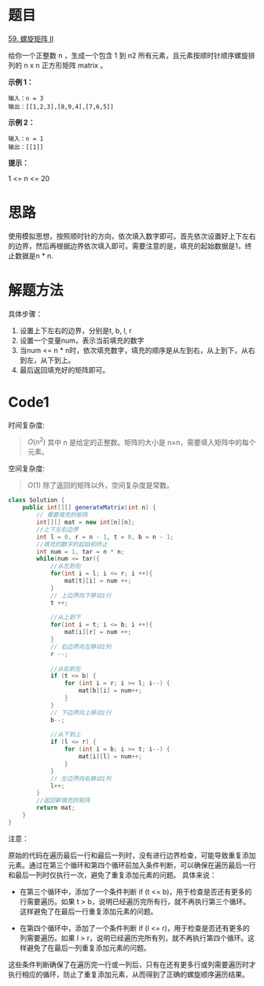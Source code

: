 # 题目
[59. 螺旋矩阵 II](https://leetcode.cn/problems/spiral-matrix-ii/description/)

给你一个正整数 n ，生成一个包含 1 到 n2 所有元素，且元素按顺时针顺序螺旋排列的 n x n 正方形矩阵 matrix 。

**示例 1：**
``` 
输入：n = 3
输出：[[1,2,3],[8,9,4],[7,6,5]]
```
**示例 2：**

``` 
输入：n = 1
输出：[[1]]
```


**提示：**

1 <= n <= 20

# 思路
使用模拟思想，按照顺时针的方向，依次填入数字即可。首先依次设置好上下左右的边界，然后再根据边界依次填入即可。需要注意的是，填充的起始数据是1，终止数据是n * n.

# 解题方法
具体步骤：
1. 设置上下左右的边界，分别是t, b, l, r
2. 设置一个变量num，表示当前填充的数字
3. 当num <= n * n时，依次填充数字，填充的顺序是从左到右，从上到下，从右到左，从下到上。
4. 最后返回填充好的矩阵即可。

# Code1
时间复杂度:
> $O(n ^ 2)$  其中 n 是给定的正整数。矩阵的大小是 n×n，需要填入矩阵中的每个元素。

空间复杂度:
> $O(1)$   除了返回的矩阵以外，空间复杂度是常数。


```Java
class Solution {
    public int[][] generateMatrix(int n) {
        // 需要填充的矩阵
        int[][] mat = new int[n][n];
        //上下左右边界
        int l = 0, r = n - 1, t = 0, b = n - 1;
        //填充的数字的起始和终止
        int num = 1, tar = n * n;
        while(num <= tar){
            //从左到右
            for(int i = l; i <= r; i ++){
                mat[t][i] = num ++;
            }
            // 上边界向下移动1行
            t ++;
            
            //从上到下
            for(int i = t; i <= b; i ++){
                mat[i][r] = num ++;
            }
            // 右边界向左移动1列
            r --;
            
            //从右到左
            if (t <= b) {
                for (int i = r; i >= l; i--) {
                    mat[b][i] = num++;
                }
            }
            // 下边界向上移动1行
            b--;
            
            //从下到上
            if (l <= r) {
                for (int i = b; i >= t; i--) {
                    mat[i][l] = num++;
                }
            }
            // 左边界向右移动1列
            l++;
        }
        //返回新填充的矩阵
        return mat;
    }
}
```

注意：

原始的代码在遍历最后一行和最后一列时，没有进行边界检查，可能导致重复添加元素。通过在第三个循环和第四个循环前加入条件判断，可以确保在遍历最后一行和最后一列时仅执行一次，避免了重复添加元素的问题。
具体来说：

* 在第三个循环中，添加了一个条件判断 if (t <= b)，用于检查是否还有更多的行需要遍历。如果 t > b，说明已经遍历完所有行，就不再执行第三个循环。这样避免了在最后一行重复添加元素的问题。

* 在第四个循环中，添加了一个条件判断 if (l <= r)，用于检查是否还有更多的列需要遍历。如果 l > r，说明已经遍历完所有列，就不再执行第四个循环。这样避免了在最后一列重复添加元素的问题。

这些条件判断确保了在遍历完一行或一列后，只有在还有更多行或列需要遍历时才执行相应的循环，防止了重复添加元素，从而得到了正确的螺旋顺序遍历结果。